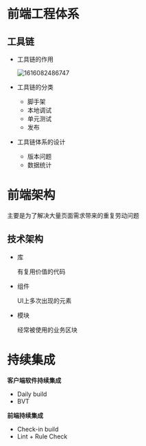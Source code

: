 # 前端工程体系

##  工具链

+ 工具链的作用

  ![1616082486747](E:\front-end-knowledge-system\极客时间前端进阶学习笔记\imgs\工具链.png)

+ 工具链的分类

  + 脚手架
  + 本地调试
  + 单元测试
  + 发布

+ 工具链体系的设计

  + 版本问题
  + 数据统计

# 前端架构

主要是为了解决大量页面需求带来的重复劳动问题

## 技术架构

+ 库

  有复用价值的代码

+ 组件

  UI上多次出现的元素

+ 模块

  经常被使用的业务区块

# 持续集成

**客户端软件持续集成**

+ Daily build
+ BVT

**前端持续集成**

+ Check-in build
+ Lint + Rule Check